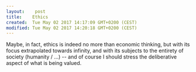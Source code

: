 ```yaml
---
layout:    post
title:    Ethics
created:  Tue May 02 2017 14:17:09 GMT+0200 (CEST)
modified: Tue May 02 2017 14:20:18 GMT+0200 (CEST)
---
```


Maybe, in fact, ethics is indeed no more than economic thinking, but with its focus extrapolated towards infinity, and with its subjects to the entirety of society (humanity / ...) -- and of course I should stress the deliberative aspect of what is being valued.